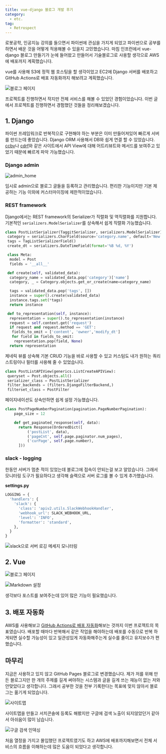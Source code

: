 ```yaml
---
title: vue-django 블로그 개발 후기
category:
  - etc.
tag:
  - Retrospect
---
```


로봇공학, 인공지능 강의를 들으면서 파이썬에 관심을 가지게 되었고 파이썬으로 공부를 하면서 배운 것을 어떻게 적용해볼 수 있을지 고민했습니다.
마침 인프런에서 vue-django 블로그 만들기가 눈에 들어왔고 만들어서 기술블로그로 사용할 생각으로 AWS에 배포까지 계획했습니다.

vue를 사용해 S3에 정적 웹 호스팅을 할 생각이었고 EC2에 Django 서버를 배포하고
GitHub Actions로 배포 자동화까지 해보려고 계획했습니다.

![블로그 페이지](https://github.com/Zamoca42/blog/assets/96982072/176eb656-2c1c-4fef-aada-249c7ae8dc16)

프로젝트를 진행하면서 작지만 전체 서비스를 해볼 수 있었던 경험이었습니다.
이번 글에서 프로젝트를 진행하면서 경험했던 것들을 정리해보겠습니다.

## 1. Django

파이썬 프레임워크로 반복적으로 구현해야 하는 부분은 이미 만들어져있어 빠르게 서버를 만드는데 좋았습니다.
Django ORM 사용해서 DB와 쉽게 연결 할 수 있었습니다.
[ccbv](https://ccbv.co.uk/)나 [cdrf](https://www.cdrf.co/)와 같은 사이트에서
API View에 대해 어트리뷰트와 메서드를 보여주고 있었기 때문에 빠르게 파악 가능했습니다.

### Django admin

![admin_home](https://github.com/Zamoca42/blog/assets/96982072/10abdd64-b558-4baa-b01c-e2f27a40a297)

임시로 admin으로 블로그 글들을 등록하고 관리했습니다.
편리한 기능이지만 기본 제공하는 기능 이외에 커스터마이징에 제한적이었습니다.

### REST framework

Django에서는 REST framework의 Serializer가 직렬화 및 역직렬화를 지원합니다.
기본적인 `serializers.ModelSerializer`를 상속해서 쉽게 직렬화 가능했습니다.

```python
class PostListSerializer(TaggitSerializer, serializers.ModelSerializer):
 category = serializers.CharField(source='category.name', default='New')
 tags = TagListSerializerField()
 create_dt = serializers.DateTimeField(format='%B %d, %Y')

 class Meta:
  model = Post
  fields = '__all__'

 def create(self, validated_data):
  category_name = validated_data.pop('category')['name']
  category, _ = Category.objects.get_or_create(name=category_name)

  tags = validated_data.pop('tags', [])
  instance = super().create(validated_data)
  instance.tags.set(*tags)
  return instance

 def to_representation(self, instance):
  representation = super().to_representation(instance)
  request = self.context.get('request')
  if request and request.method == 'GET':
   fields_to_omit = ['content', 'owner','modify_dt']
   for field in fields_to_omit:
    representation.pop(field, None)
  return representation
```

제네릭 뷰를 상속해 기본 CRUD 기능을 바로 사용할 수 있고 커스텀도 내가 원하는 쿼리스트링이나 필터를 사용해 줄 수 있었습니다.

```python
class PostListAPIView(generics.ListCreateAPIView):
 queryset = Post.objects.all()
 serializer_class = PostListSerializer
 filter_backends = (filters.DjangoFilterBackend,)
 filterset_class = PostFilter
```

페이지네이션도 상속만하면 쉽게 설정 가능했습니다.

```py
class PostPageNumberPagination(pagination.PageNumberPagination):
    page_size = 12

    def get_paginated_response(self, data):
      return Response(OrderedDict([
          ('postList', data),
          ('pageCnt', self.page.paginator.num_pages),
          ('curPage', self.page.number),
      ]))
```

### slack - logging

한동안 서버가 멈춘 적이 있었는데 블로그에 접속이 안되는걸 보고 알았습니다.
그래서 모니터링 도구가 필요하다고 생각해 슬랙으로 서버 로그를 볼 수 있게 추가했습니다.

**settings\.py**

```py
LOGGING = {
  'handlers': {
    'slack': {
      'class': 'apiv2.utils.SlackWebhookHandler',
      'webhook_url': SLACK_WEBHOOK_URL,
      'level': 'INFO',
      'formatter': 'standard',
    },
  }
}
```

![slack으로 서버 로깅 메세지 모니터링](https://github.com/Zamoca42/blog/assets/96982072/e73f62d4-2e82-42ea-90b7-f5af2b26955e)

## 2. Vue

![블로그 페이지](https://github.com/Zamoca42/blog/assets/96982072/176eb656-2c1c-4fef-aada-249c7ae8dc16)

![Markdown 설정](https://github.com/Zamoca42/blog/assets/96982072/b34bb194-2b5f-4d2d-8a57-d70f4b9f7f00)

생각보다 포스트를 보여주는데 있어 많은 기능이 필요했습니다.

## 3. 배포 자동화

AWS를 사용해보고 [GitHub Actions로 배포 자동화](../github-actions/)해보는 것까지 이번 프로젝트의 목표였습니다.
배포할 때마다 반복해서 같은 작업을 해야하는데 배포를 수동으로 반복 하게되면
실수할 가능성이 있고 일관성있게 자동화해주는게 실수를 줄이고 유지보수가 편했습니다.

## 마무리

지금은 사용하고 있지 않고 GitHub Pages 블로그로 변경했습니다.
제가 저를 위해 만든 블로그지만 한 개의 주제를 길게 써야하는 시스템과 글을 길게 쓰는 재능이 없는 저와 안맞았다고 생각합니다.
그래서 공부한 것을 전부 기록한다는 목표에 맞지 않아서 블로그는 옮기게 되었습니다.

![사이트맵](https://github.com/Zamoca42/blog/assets/96982072/bbe4c72f-05d3-4e60-ae53-759fe30075d2)

사이트맵을 만들고 서치콘솔에 등록도 해봤지만 구글에 검색 노출이 되지않았던거 같아서 아쉬움이 많이 남습니다.

![구글 검색 인덱싱](https://github.com/Zamoca42/blog/assets/96982072/e53600fc-5ee1-4923-a599-44bd05ad75c2)

처음 열정을 가지고 몰입했던 프로젝트였기도 하고 AWS에 배포까지해보면서 전체 서비스의 흐름을 이해하는데 많은 도움이 되었다고 생각합니다.
